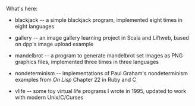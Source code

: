 What's here:

* blackjack -- a simple blackjack program, implemented eight times in eight languages 

* gallery -- an image gallery learning project in Scala and Liftweb, based on dpp's image upload example

* mandelbrot -- a program to generate mandelbrot set images as PNG graphics files, implemented three times in three languages

* nondeterminism -- implementations of Paul Graham's nondeterminism examples
  from _On Lisp_ Chapter 22 in Ruby and C

* vlife -- some toy virtual life programs I wrote in 1995, updated to work with modern Unix/C/Curses
